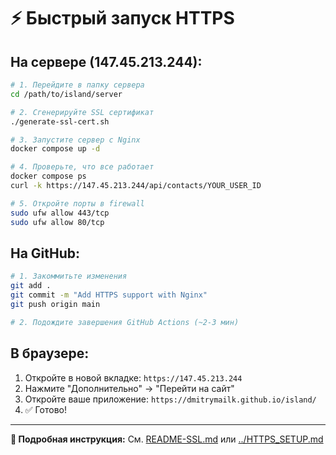 # ⚡ Быстрый запуск HTTPS

## На сервере (147.45.213.244):

```bash
# 1. Перейдите в папку сервера
cd /path/to/island/server

# 2. Сгенерируйте SSL сертификат
./generate-ssl-cert.sh

# 3. Запустите сервер с Nginx
docker compose up -d

# 4. Проверьте, что все работает
docker compose ps
curl -k https://147.45.213.244/api/contacts/YOUR_USER_ID

# 5. Откройте порты в firewall
sudo ufw allow 443/tcp
sudo ufw allow 80/tcp
```

## На GitHub:

```bash
# 1. Закоммитьте изменения
git add .
git commit -m "Add HTTPS support with Nginx"
git push origin main

# 2. Подождите завершения GitHub Actions (~2-3 мин)
```

## В браузере:

1. Откройте в новой вкладке: `https://147.45.213.244`
2. Нажмите "Дополнительно" → "Перейти на сайт"
3. Откройте ваше приложение: `https://dmitrymailk.github.io/island/`
4. ✅ Готово!

---

**📖 Подробная инструкция:** См. [README-SSL.md](README-SSL.md) или [../HTTPS_SETUP.md](../HTTPS_SETUP.md)
